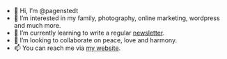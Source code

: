 - 👋 Hi, I’m @pagenstedt
- 👀 I’m interested in my family, photography, online marketing, wordpress and much more.
- 🌱 I’m currently learning to write a regular [newsletter](https://www.getrevue.co/profile/georg "newsletter").
- 💞️ I’m looking to collaborate on peace, love and harmony.
- 📫 You can reach me via [my website](https://pagenstedt.de "my website").



